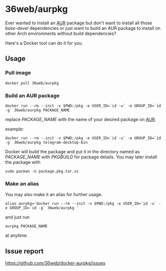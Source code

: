 # 36web/aurpkg

Ever wanted to install an [AUR] package but don't want to install all those *base-devel* dependencies or just want to build an AUR package to install on other Arch environments without build dependencies?

Here's a Docker tool can do it for you.

## Usage

### Pull image

```shell
docker pull 36web/aurpkg
```

### Build an AUR package

```shell
docker run --rm --init -v $PWD:/pkg -e USER_ID=`id -u` -e GROUP_ID=`id -g` 36web/aurpkg PACKAGE_NAME
```

replace *PACKAGE_NAME* with the name of your desired package on [AUR].

example:

```shell
docker run --rm --init -v $PWD:/pkg -e USER_ID=`id -u` -e GROUP_ID=`id -g` 36web/aurpkg telegram-desktop-bin
```

Docker will build the package and put it in the directory named as *PACKAGE_NAME* with *PKGBUILD* for package details.
You may later install the package with

```shell
sudo pacman -U package.pkg.tar.xz
```

### Make an alias

You may also make it an alias for further usage.

```shell
alias aurpkg='docker run --rm --init -v $PWD:/pkg -e USER_ID=`id -u` -e GROUP_ID=`id -g` 36web/aurpkg '
```

and just run

```shell
aurpkg PACKAGE_NAME
```

at anytime.

## Issue report

https://github.com/36web/docker-aurpkg/issues

[AUR]: https://aur.archlinux.org/packages/ "Arch User Repository"
